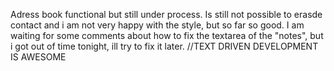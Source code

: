 Adress book functional but still under process. Is still not possible to erasde contact and i am not very happy with the style, but so far so good.
I am waiting for some comments about how to fix the textarea of the "notes", but i got out of time tonight, ill try to fix it later.
//TEXT DRIVEN DEVELOPMENT IS AWESOME